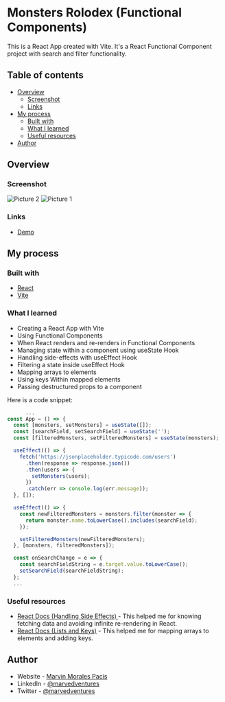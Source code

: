 # Monsters Rolodex (Functional Components)

This is a React App created with Vite.
It's a React Functional Component project with search and filter functionality.

## Table of contents

- [Overview](#overview)
  - [Screenshot](#screenshot)
  - [Links](#links)
- [My process](#my-process)
  - [Built with](#built-with)
  - [What I learned](#what-i-learned)
  - [Useful resources](#useful-resources)
- [Author](#author)

## Overview

### Screenshot

![Picture 2](https://user-images.githubusercontent.com/108392678/209674407-20548465-a3ef-46b4-a780-978f8f890d2a.png)
![Picture 1](https://user-images.githubusercontent.com/108392678/209674377-ba41bef6-d999-46f8-a1d2-d68cbf43073c.png)

### Links

- [Demo](https://monsters-rolodex-class-components.vercel.app/)

## My process

### Built with

- [React](https://reactjs.org/docs/getting-started.html)
- [Vite](https://vitejs.dev/guide/)

### What I learned

- Creating a React App with Vite
- Using Functional Components
- When React renders and re-renders in Functional Components
- Managing state within a component using useState Hook
- Handling side-effects with useEffect Hook
- Filtering a state inside useEffect Hook
- Mapping arrays to elements
- Using keys Within mapped elements
- Passing destructured props to a component

Here is a code snippet:

```App.jsx
      ...
const App = () => {
  const [monsters, setMonsters] = useState([]);
  const [searchField, setSearchField] = useState('');
  const [filteredMonsters, setFilteredMonsters] = useState(monsters);

  useEffect(() => {
    fetch('https://jsonplaceholder.typicode.com/users')
      .then(response => response.json())
      .then(users => {
        setMonsters(users);
      })
      .catch(err => console.log(err.message));
  }, []);

  useEffect(() => {
    const newFilteredMonsters = monsters.filter(monster => {
      return monster.name.toLowerCase().includes(searchField);
    });

    setFilteredMonsters(newFilteredMonsters);
  }, [monsters, filteredMonsters]);

  const onSearchChange = e => {
    const searchFieldString = e.target.value.toLowerCase();
    setSearchField(searchFieldString);
  };
  ...
```

### Useful resources

- [React Docs (Handling Side Effects) ](https://beta.reactjs.org/reference/react/useEffect) - This helped me for knowing fetching data and avoiding infinite re-rendering in React.
- [React Docs (Lists and Keys)](https://reactjs.org/docs/lists-and-keys.html) - This helped me for mapping arrays to elements and adding keys.

## Author

- Website - [Marvin Morales Pacis](https://marvin-morales-pacis.vercel.app/)
- LinkedIn - [@marvedventures](https://www.linkedin.com/in/marvedventures/)
- Twitter - [@marvedventures](https://www.twitter.com/marvedventures)
